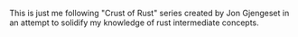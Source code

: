 This is just me following "Crust of Rust" series created by Jon Gjengeset in
an attempt to solidify my knowledge of rust intermediate concepts.
